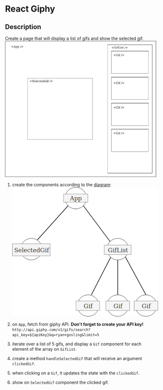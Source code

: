 # React Giphy


## Description
Create a page that will display a list of gifs and show the selected gif.
![wireframe](./react-ghiphy.jpg)

1. create the components according to the [diagram](./react-giphy-diagram.jpg):
![diagram](./react-giphy-diagram.jpg)

2. on `App`, fetch from giphy API. **Don't forget to create your API key!**
```http://api.giphy.com/v1/gifs/search?api_key=${apiKey}&q=ryan+gosling&limit=5```

3. iterate over a list of 5 gifs, and display a `Gif` component for each element of the array on `GifList`.

4. create a method `handleSelectedGif` that will receive an argument `clickedGif`.

5. when clicking on a `Gif`, it updates the state with the `clickedGif`. 

6. show on `SelectedGif` component the clicked gif.